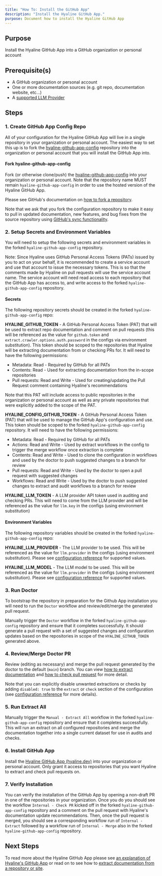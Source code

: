 ```yaml
---
title: "How To: Install the GitHub App"
description: "Install the Hyaline GitHub App."
purpose: Document how to install the Hyaline GitHub App
---
```

## Purpose
Install the Hyaline GitHub App into a GitHub organization or personal account

## Prerequisite(s)
- A GitHub organization or personal account
- One or more documentation sources (e.g. git repo, documentation website, etc...)
- A [supported LLM Provider](../reference/config.md)

## Steps

### 1. Create GitHub App Config Repo
All of your configuration for the Hyaline GitHub App will live in a single repository in your organization or personal account. The easiest way to set this up is to fork the 
[hyaline-github-app-config](https://github.com/appgardenstudios/hyaline-github-app-config) repository into the organization or personal account that you will install the GitHub App into.

#### Fork hyaline-github-app-config

Fork (or otherwise clone/push) the [hyaline-github-app-config](https://github.com/appgardenstudios/hyaline-github-app-config) into your organization or personal account. Note that the repository name MUST remain `hyaline-github-app-config` in order to use the hosted version of the Hyaline GitHub App.

Please see GitHub's documentation on [how to fork a repository](https://docs.github.com/en/pull-requests/collaborating-with-pull-requests/working-with-forks/fork-a-repo#forking-a-repository).

Note that we ask that you fork the configuration repository to make it easy to pull in updated documentation, new features, and bug fixes from the source repository using [GitHub's sync functionality](https://docs.github.com/en/pull-requests/collaborating-with-pull-requests/working-with-forks/syncing-a-fork).

### 2. Setup Secrets and Environment Variables
You will need to setup the following secrets and environment variables in the forked `hyaline-github-app-config` repository.

Note: Since Hyaline uses GitHub Personal Access Tokens (PATs) issued by you to act on your behalf, it is recommended to create a service account and use that account to issue the necessary tokens. This is so that the comments made by Hyaline on pull requests will use the service account name. The service account will need read access to each repository that the GitHub App has access to, and write access to the forked `hyaline-github-app-config` repository. 

#### Secrets
The following repository secrets should be created in the forked `hyaline-github-app-config` repo:

**HYALINE_GITHUB_TOKEN** - A GitHub Personal Access Token (PAT) that will be used to extract repo documentation and comment on pull requests (this will be referenced as the value for `github.token` and `extract.crawler.options.auth.password` in the configs via environment substitution). This token should be scoped to the repositories that Hyaline will be extracting documentation from or checking PRs for. It will need to have the following permissions:
- Metadata: Read - Required by GitHub for all PATs
- Contents: Read - Used for extracting documentation from the in-scope repositories
- Pull requests: Read and Write - Used for creating/updating the Pull Request comment containing Hyaline's recommendations

Note that this PAT will include access to public repositories in the organization or personal account as well as any private repositories that were explicitly added to the scope of the PAT.

**HYALINE_CONFIG_GITHUB_TOKEN** - A GitHub Personal Access Token (PAT) that will be used to manage the GitHub App's configuration and use. This token should be scoped to the forked `hyaline-github-app-config` repository. It will need to have the following permissions:
- Metadata: Read - Required by GitHub for all PATs
- Actions: Read and Write - Used by extract workflows in the config to trigger the merge workflow once extraction is complete
- Contents: Read and Write - Used to clone the configuration in workflows and used by the doctor to push suggested changes to a branch for review
- Pull requests: Read and Write - Used by the doctor to open a pull request with suggested changes
- Workflows: Read and Write - Used by the doctor to push suggested changes to extract and audit workflows to a branch for review

**HYALINE_LLM_TOKEN** - A LLM provider API token used in auditing and checking PRs. This will need to come from the LLM provider and will be referenced as the value for `llm.key` in the configs (using environment substitution)

#### Environment Variables
The following repository variables  should be created in the forked `hyaline-github-app-config` repo:

**HYALINE_LLM_PROVIDER** - The LLM provider to be used. This will be referenced as the value for `llm.provider` in the configs (using environment substitution). Please see [configuration reference](../reference/config.md) for supported values.

**HYALINE_LLM_MODEL** - The LLM model to be used. This will be referenced as the value for `llm.provider` in the configs (using environment substitution). Please see [configuration reference](../reference/config.md) for supported values.

### 3. Run Doctor
To bootstrap the repository in preparation for the Github App installation you will need to run the `Doctor` workflow and review/edit/merge the generated pull request.

Manually trigger the `Doctor` workflow in the forked `hyaline-github-app-config` repository and ensure that it completes successfully. It should generate a pull request with a set of suggested changes and configuration updates based on the repositories in scope of the `HYALINE_GITHUB_TOKEN` generated above.

### 4. Review/Merge Doctor PR
Review (editing as necessary) and merge the pull request generated by the doctor to the default (`main`) branch. You can view [how to extract documentation](./extract-documentation.md) and [how to check pull request](./check-pull-request.md) for more detail.

Note that you can explicitly disable unwanted extractions or checks by adding `disabled: true` to the `extract` or `check` section of the configuration (see [configuration reference](../reference/config.md) for more details).

### 5. Run Extract All
Manually trigger the `Manual - Extract All` workflow in the forked `hyaline-github-app-config` repository and ensure that it completes successfully. This will run an extract on all configured repositories and merge the documentation together into a single current dataset for use in audits and checks.

### 6. Install GitHub App
Install the [Hyaline GitHub App (hyaline.dev)](https://github.com/apps/hyaline-dev) into your organization or personal account. Only grant it access to repositories that you want Hyaline to extract and check pull requests on.

### 7. Verify Installation
You can verify the installation of the GitHub App by opening a non-draft PR in one of the repositories in your organization. Once you do you should see the workflow `Internal - Check PR` kicked off in the forked `hyaline-github-app-config` repository and a comment on the pull request with Hyaline's documentation update recommendations. Then, once the pull request is merged, you should see a corresponding workflow run of `Internal - Extract` followed by a workflow run of `Internal - Merge` also in the forked `hyaline-github-app-config` repository.

## Next Steps
To read more about the Hyaline GitHub App please see [an explanation of Hyaline's GitHub App](../explanation/github-app.md) or read on to see how to [extract documentation from a repository or site](./extract-documentation.md).